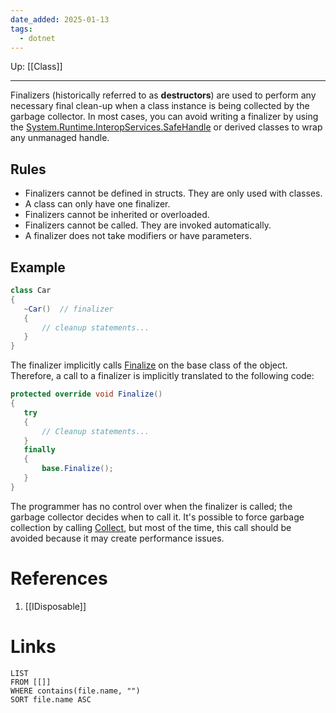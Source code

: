 ```yaml
---
date_added: 2025-01-13
tags:
  - dotnet
---
```

Up: [[Class]]
___
Finalizers (historically referred to as **destructors**) are used to perform any necessary final clean-up when a class instance is being collected by the garbage collector. In most cases, you can avoid writing a finalizer by using the [System.Runtime.InteropServices.SafeHandle](https://learn.microsoft.com/en-us/dotnet/api/system.runtime.interopservices.safehandle) or derived classes to wrap any unmanaged handle.

## Rules
- Finalizers cannot be defined in structs. They are only used with classes.
- A class can only have one finalizer.
- Finalizers cannot be inherited or overloaded.
- Finalizers cannot be called. They are invoked automatically.
- A finalizer does not take modifiers or have parameters.
## Example
 ```csharp
 class Car
{
    ~Car()  // finalizer
    {
        // cleanup statements...
    }
}
 ```
The finalizer implicitly calls [Finalize](https://learn.microsoft.com/en-us/dotnet/api/system.object.finalize) on the base class of the object. Therefore, a call to a finalizer is implicitly translated to the following code:

 ```csharp
 protected override void Finalize()
{
    try
    {
        // Cleanup statements...
    }
    finally
    {
        base.Finalize();
    }
}
 ```
The programmer has no control over when the finalizer is called; the garbage collector decides when to call it. It's possible to force garbage collection by calling [Collect](https://learn.microsoft.com/en-us/dotnet/api/system.gc.collect), but most of the time, this call should be avoided because it may create performance issues.
# References
 1. [[IDisposable]]
# Links
```dataview
LIST
FROM [[]]
WHERE contains(file.name, "")
SORT file.name ASC
```
